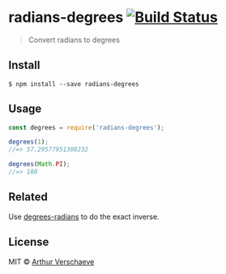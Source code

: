# radians-degrees [![Build Status](https://travis-ci.org/arthurvr/radians-degrees.svg?branch=master)](https://travis-ci.org/arthurvr/radians-degrees)

> Convert radians to degrees


## Install

```
$ npm install --save radians-degrees
```


## Usage

```js
const degrees = require('radians-degrees');

degrees(1);
//=> 57.29577951308232

degrees(Math.PI);
//=> 180
```


## Related

Use [degrees-radians](https://www.npmjs.com/package/degrees-radians) to do the exact inverse.


## License

MIT © [Arthur Verschaeve](http://arthurverschaeve.be)
